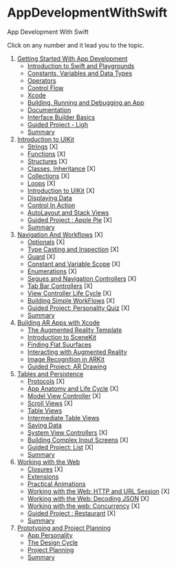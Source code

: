 # AppDevelopmentWithSwift

App Development With Swift

Click on any number and it lead you to the topic.

1. [Getting Started With App Development]()
   * [Introduction to Swift and Playgrounds]()
   * [Constants, Variables and Data Types]()
   * [Operators]()
   * [Control Flow]()
   * [Xcode]()
   * [Building, Running and Debugging an App]()
   * [Documentation]()
   * [Interface Builder Basics]()
   * [Guided Project - Ligh]()
   * [Summary]()
2. [Introduction to UIKit]()
   * [Strings](https://github.com/c4arl0s/Swift#string--menu) [X]
   * [Functions](https://github.com/c4arl0s/Swift#functions) [X]
   * [Structures](https://github.com/c4arl0s/Swift#structures--menu) [X]
   * [Classes, Inheritance](https://github.com/c4arl0s/Swift#classes-and-inheritance--menu) [X]
   * [Collections](https://github.com/c4arl0s/Swift#collections--menu) [X]
   * [Loops](https://github.com/c4arl0s/Swift#loops) [X]
   * [Introduction to UIKit](https://github.com/c4arl0s/IntroductionToUIKit) [X]
   * [Displaying Data]()
   * [Control In Action]()
   * [AutoLayout and Stack Views](https://github.com/c4arl0s/AutoLayoutsAndStackViews)
   * [Guided Project : Apple Pie](https://github.com/c4arl0s/ApplePieApp) [X]
   * [Summary]()
3. [Navigation And Workflows](https://github.com/c4arl0s/NavigationAndWorkflows) [X]
   * [Optionals](https://github.com/c4arl0s/Optionals) [X]
   * [Type Casting and Inspection](https://github.com/c4arl0s/TypeCastingAndInspection) [X]
   * [Guard](https://github.com/c4arl0s/Guard) [X]
   * [Constant and Variable Scope](https://github.com/c4arl0s/ConstantAndVariableScope) [X]
   * [Enumerations](https://github.com/c4arl0s/Enumerationshttps://github.com/c4arl0s/Enumerations) [X]
   * [Segues and Navigation Controllers](https://github.com/c4arl0s/SeguesAndNavigationControllers) [X]
   * [Tab Bar Controllers](https://github.com/c4arl0s/TabBarControllers) [X]
   * [View Controller Life Cycle](https://github.com/c4arl0s/ViewControllerLifeCycle) [X]
   * [Building Simple WorkFlows](https://github.com/c4arl0s/BuildingSimpleWorkflows) [X]
   * [Guided Project: Personality Quiz](https://github.com/c4arl0s/PersonalityQuiz) [X]
   * [Summary]()
4. [Building AR Apps with Xcode]()
   * [The Augmented Reality Template]()
   * [Introduction to SceneKit]()
   * [Finding Flat Suurfaces]()
   * [Interacting with Augmented Reality]()
   * [Image Recognition in ARKit]()
   * [Guided Project: AR Drawing]()
5. [Tables and Persistence]()
   * [Protocols](https://github.com/c4arl0s/Protocols) [X]
   * [App Anatomy and Life Cycle](https://github.com/c4arl0s/AppAnatomyAndLifeCycle) [X]
   * [Model View Controller](https://github.com/c4arl0s/Model_View_Controller) [X]
   * [Scroll Views](https://github.com/c4arl0s/ScrollViews) [X]
   * [Table Views](https://github.com/c4arl0s/TableViews#table-views---content)
   * [Intermediate Table Views](https://github.com/c4arl0s/IntermediateTableViews#intermediate-table-views---content)
   * [Saving Data]()
   * [System View Controllers](https://github.com/c4arl0s/SystemViewControllers) [X]
   * [Building Complex Input Screens](https://github.com/c4arl0s/BuildingComplexInputScreens) [X]
   * [Guided Project: List](https://github.com/c4arl0s/ToDoListApp) [X]
   * [Summary]()
6. [Working with the Web]()
   * [Closures](https://github.com/c4arl0s/Closures) [X]
   * [Extensions]()
   * [Practical Animations]()
   * [Working with the Web: HTTP and URL Session](https://github.com/c4arl0s/WorkingWithTheWebHTTPandURLSession) [X] 
   * [Working with the Web: Decoding JSON](https://github.com/c4arl0s/WorkingWithTheWebDecodingJSON) [X] 
   * [Working with the web: Concurrency](https://github.com/c4arl0s/WorkingWithTheWebConcurrency) [X] 
   * [Guided Project : Restaurant](https://github.com/c4arl0s/RestaurantApp) [X] 
   * [Summary]()
7. [Prototyping and Project Planning]()
   * [App Personality]()
   * [The Design Cycle]()
   * [Project Planning]()
   * [Summary]()

